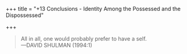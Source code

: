 +++
title = "+13 Conclusions - Identity Among the Possessed and the Dispossessed"

+++

> All in all, one would probably prefer to have a self.  
—DAVID SHULMAN (1994:1)
